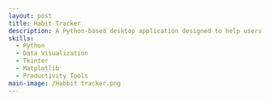 ```yaml
---
layout: post
title: Habit Tracker
description: A Python-based desktop application designed to help users build consistency by tracking their daily habits. It allows easy habit creation, deletion, and visualization of weekly and monthly progress through dynamic line graphs. This project was developed as a personal productivity tool and showcases my skills in data handling, UI design, and performance tracking logic. While the current version is fully functional and used daily, it is still a work in progress and new features are planned for future updates.
skills: 
  - Python
  - Data Visualization
  - Tkinter
  - Matplotlib
  - Productivity Tools
main-image: /Habbit tracker.png
---
```

